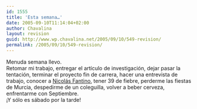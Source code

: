 ```yaml
---
id: 1555
title: 'Esta semana…'
date: 2005-09-10T11:14:04+02:00
author: Chavalina
layout: revision
guid: http://www.wp.chavalina.net/2005/09/10/549-revision/
permalink: /2005/09/10/549-revision/
---
```

Menuda semana llevo.  
Retomar mi trabajo, entregar el artículo de investigación, dejar pasar la tentación, terminar el proyecto fin de carrera, hacer una entrevista de trabajo, conocer a <a href="http://100px.com" target="_blank">Nicolás Fantino</a>, tener 39 de fiebre, perderme las fiestas de Murcia, despedirme de un coleguilla, volver a beber cerveza, enfrentarme con Septiembre.  
&iexcl;Y sólo es sábado por la tarde!